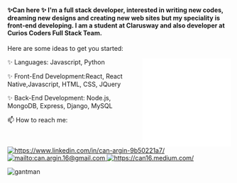 #### ✨Can here ✨ I'm a full stack developer, interested in writing new codes, dreaming new designs and creating new web sites but my speciality is front-end developing. I am a student at Clarusway and also developer at Curios Coders Full Stack Team.
Here are some ideas to get you started:

<img src="https://github.com/nigranac/Nigranac/blob/main/react-native.gif" alt="react-native" width="200" height="200" align="right" style="max-width:100%;">

✨ Languages: Javascript, Python

✨ Front-End Development:React, React Native,Javascript, HTML, CSS, JQuery

✨ Back-End Development: Node.js, MongoDB, Express, Django, MySQL

📫 How to reach me:
<div>
 <a href="https://www.linkedin.com/in/can-argin-9b50221a7/" target="_blank">
    <img src="https://img.shields.io/badge/%20-linkedin-0072b1" alt="https://www.linkedin.com/in/can-argin-9b50221a7/" width=60px>
</a>
 <a href="mailto:can.argin.16@gmail.com" target="_blank">
    <img src="https://img.shields.io/badge/%20-gmail-B23121" alt="mailto:can.argin.16@gmail.com" width=45px>
</a>
 <a href="https://can16.medium.com/" target="_blank">
    <img src="https://img.shields.io/badge/%20-medium-black" alt="https://can16.medium.com/" width=60px>
</a>
 </div>
 
 <p align="left"> <img src="https://komarev.com/ghpvc/?username=nigranac&color=yellowgreen&style=flat-square" alt="gantman" /> </p>

<!--
**nigranac/Nigranac** is a ✨ _special_ ✨ repository because its `README.md` (this file) appears on your GitHub profile.


- 🔭 I’m currently working on ...
- 🌱 I’m currently learning ...
- 👯 I’m looking to collaborate on ...
- 🤔 I’m looking for help with ...
- 💬 Ask me about ...
- 📫 How to reach me: ...
- 😄 Pronouns: ...
- ⚡ Fun fact: ...
-->
